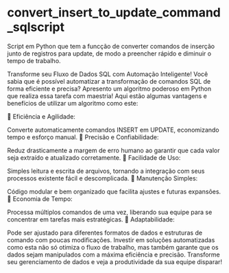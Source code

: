 # convert_insert_to_update_command_sqlscript
Script em Python que tem a funcção de converter comandos de inserção junto de registros para update, de modo a preencher rápido e diminuir o tempo de trabalho.

Transforme seu Fluxo de Dados SQL com Automação Inteligente!
Você sabia que é possível automatizar a transformação de comandos SQL de forma eficiente e precisa? Apresento um algoritmo poderoso em Python que realiza essa tarefa com maestria! Aqui estão algumas vantagens e benefícios de utilizar um algoritmo como este:

🔹 Eficiência e Agilidade:

Converte automaticamente comandos INSERT em UPDATE, economizando tempo e esforço manual.
🔹 Precisão e Confiabilidade:

Reduz drasticamente a margem de erro humano ao garantir que cada valor seja extraído e atualizado corretamente.
🔹 Facilidade de Uso:

Simples leitura e escrita de arquivos, tornando a integração com seus processos existente fácil e descomplicada.
🔹 Manutenção Simples:

Código modular e bem organizado que facilita ajustes e futuras expansões.
🔹 Economia de Tempo:

Processa múltiplos comandos de uma vez, liberando sua equipe para se concentrar em tarefas mais estratégicas.
🔹 Adaptabilidade:

Pode ser ajustado para diferentes formatos de dados e estruturas de comando com poucas modificações.
Investir em soluções automatizadas como esta não só otimiza o fluxo de trabalho, mas também garante que os dados sejam manipulados com a máxima eficiência e precisão. Transforme seu gerenciamento de dados e veja a produtividade da sua equipe disparar!
